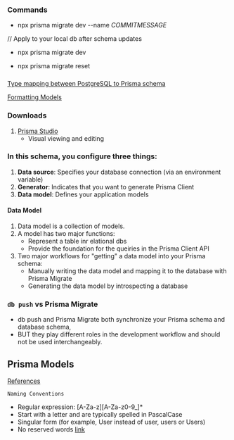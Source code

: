 ### Commands

- npx prisma migrate dev --name *COMMITMESSAGE*

// Apply to your local db after schema updates
- npx prisma migrate dev

- npx prisma migrate reset
###
[Type mapping between PostgreSQL to Prisma schema](https://www.prisma.io/docs/concepts/database-connectors/postgresql#configuring-an-ssl-connection)

[Formatting Models](https://www.prisma.io/docs/concepts/components/prisma-schema)


### Downloads

1. [Prisma Studio](https://www.prisma.io/studio)
   - Visual viewing and editing

### In this schema, you configure three things:
1. __Data source__: Specifies your database connection (via an environment variable)
2. __Generator__: Indicates that you want to generate Prisma Client
3. __Data model__: Defines your application models


#### Data Model
1. Data model is a collection of models.
2. A model has two major functions:
    - Represent a table inr elational dbs
    -  Provide the foundation for the queiries in the Prisma Client API
3. Two major workflows for "getting" a data model into your Prisma schema:
    - Manually writing the data model and mapping it to the database with Prisma Migrate
    - Generating the data model by introspecting a database


### `db push` vs Prisma Migrate
- db push and Prisma Migrate both synchronize your Prisma schema and database schema,
- BUT they play different roles in the development workflow and should not be used interchangeably.


## Prisma Models

[References](https://www.prisma.io/docs/reference/api-reference/prisma-client-reference)

`Naming Conventions`
- Regular expression: [A-Za-z][A-Za-z0-9_]*
- Start with a letter and are typically spelled in PascalCase
- Singular form (for example, User instead of user, users or Users)
- No reserved words [link](https://github.com/prisma/prisma-engines/blob/master/libs/datamodel/core/src/transform/ast_to_dml/reserved_model_names.rs#l10)
